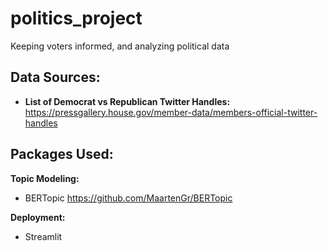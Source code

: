 # politics_project
Keeping voters informed, and analyzing political data


## Data Sources: 
- **List of Democrat vs Republican Twitter Handles:** https://pressgallery.house.gov/member-data/members-official-twitter-handles 


## Packages Used: 

**Topic Modeling:**
- BERTopic https://github.com/MaartenGr/BERTopic 

**Deployment:**
- Streamlit